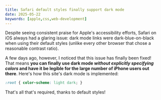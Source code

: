 ```yaml
---
title: Safari default styles finally support dark mode
date: 2025-05-22
keywords: [apple,css,web-development]
---
```

Despite seeing consistent praise for Apple's accessibility efforts, Safari on iOS always had a glaring issue: dark mode links were dark-blue-on-black when using their default styles (unlike every other browser that chose a reasonable contrast ratio).

A few days ago, however, I noticed that this issue has finally been fixed! That means **you can finally use dark mode *without explicitly specifying colors* and have it be legible for the large number of iPhone users out there**. Here's how this site's dark mode is implemented:

```css
:root { color-scheme: light dark; }
```

That's all that's required, thanks to default styles!

